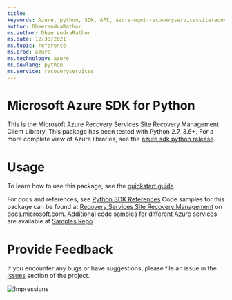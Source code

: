 ```yaml
---
title: 
keywords: Azure, python, SDK, API, azure-mgmt-recoveryservicessiterecovery, recoveryservices
author: DheerendraRathor
ms.author: DheerendraRathor
ms.date: 12/30/2021
ms.topic: reference
ms.prod: azure
ms.technology: azure
ms.devlang: python
ms.service: recoveryservices
---
```

# Microsoft Azure SDK for Python

This is the Microsoft Azure Recovery Services Site Recovery Management Client Library.
This package has been tested with Python 2.7, 3.6+.
For a more complete view of Azure libraries, see the [azure sdk python release](https://aka.ms/azsdk/python/all).


# Usage


To learn how to use this package, see the [quickstart guide](https://aka.ms/azsdk/python/mgmt)


 
For docs and references, see [Python SDK References](https://docs.microsoft.com/python/api/overview/azure/)
Code samples for this package can be found at [Recovery Services Site Recovery Management](https://docs.microsoft.com/samples/browse/?languages=python&term=Getting%20started%20-%20Managing&terms=Getting%20started%20-%20Managing) on docs.microsoft.com.
Additional code samples for different Azure services are available at [Samples Repo](https://aka.ms/azsdk/python/mgmt/samples)


# Provide Feedback

If you encounter any bugs or have suggestions, please file an issue in the
[Issues](https://github.com/Azure/azure-sdk-for-python/issues)
section of the project. 


![Impressions](https://azure-sdk-impressions.azurewebsites.net/api/impressions/azure-sdk-for-python%2Fazure-mgmt-recoveryservicessiterecovery%2FREADME.png)


